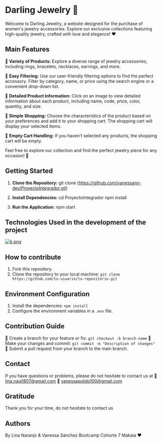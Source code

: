 # Darling Jewelry 💎

Welcome to Darling Jewelry, a website designed for the purchase of women's jewelry accessories. Explore our exclusive collections featuring high-quality jewelry, crafted with love and elegance! :heart:

## Main Features 

💍 **Variety of Products:** Explore a diverse range of jewelry accessories, including rings, bracelets, necklaces, earrings, and more.

💍 **Easy Filtering:** Use our user-friendly filtering options to find the perfect accessory. Filter by category, name, or price using the search engine or a convenient drop-down list.

💍 **Detailed Product Information:** Click on an image to view detailed information about each product, including name, code, price, color, quantity, and size.

💍 **Simple Shopping:** Choose the characteristics of the product based on your preferences and add it to your shopping cart. The shopping cart will display your selected items.

💍 **Empty Cart Handling:** If you haven't selected any products, the shopping cart will be empty.

Feel free to explore our collection and find the perfect jewelry piece for any occasion! :gem:

## Getting Started 

1. **Clone the Repository:**
   git clone (https://github.com/vanessann-dev/ProyectoIntegrador.git)

3. **Install Dependencies:**
   cd ProyectoIntegrador
   npm install

3. **Run the Application:**
   npm start
   

## Technologies Used in the development of the project

[![k.png](https://i.postimg.cc/LsKj2GHc/k.png)](https://postimg.cc/CR7R4Pn7)

## How to contribute

1. Fork this repository.
2. Clone the repository to your local machine: `git clone https://github.com/tu-usuario/tu-repositorio.git`

## Environment Configuration

1. Install the dependencies: `npm install`
2. Configure the environment variables in a `.env` file.

## Contribution Guide

💍 Create a branch for your feature or fix: `git checkout -b branch-name`
💍 Make your changes and commit: `git commit -m "Description of changes"`
💍 Submit a pull request from your branch to the main branch.

## Contact

If you have questions or problems, please do not hesitate to contact us at
💌
lina.naja1807@gmail.com
💌
vanessapulido100@gmail.com

## Gratitude
Thank you for your time, do not hesitate to contact us

## Authors 
By
Lina Naranjo & Vanessa Sánchez
Bootcamp Cohorte 7 Makaia :heart:
